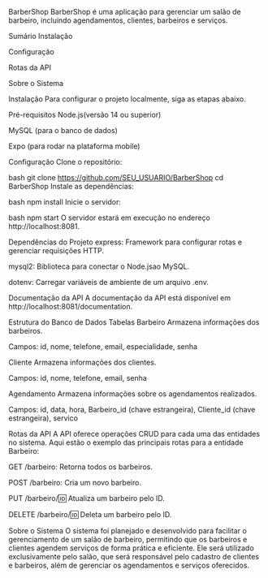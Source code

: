 BarberShop
BarberShop é uma aplicação para gerenciar um salão de barbeiro, incluindo agendamentos, clientes, barbeiros e serviços.

Sumário
Instalação

Configuração

Rotas da API

Sobre o Sistema

Instalação
Para configurar o projeto localmente, siga as etapas abaixo.

Pré-requisitos
Node.js(versão 14 ou superior)

MySQL (para o banco de dados)

Expo (para rodar na plataforma mobile)

Configuração
Clone o repositório:

bash
git clone https://github.com/SEU_USUARIO/BarberShop
cd BarberShop
Instale as dependências:

bash
npm install
Inicie o servidor:

bash
npm start
O servidor estará em execução no endereço http://localhost:8081.

Dependências do Projeto
express: Framework para configurar rotas e gerenciar requisições HTTP.

mysql2: Biblioteca para conectar o Node.jsao MySQL.

dotenv: Carregar variáveis de ambiente de um arquivo .env.

Documentação da API
A documentação da API está disponível em http://localhost:8081/documentation.

Estrutura do Banco de Dados
Tabelas
Barbeiro Armazena informações dos barbeiros.

Campos: id, nome, telefone, email, especialidade, senha

Cliente Armazena informações dos clientes.

Campos: id, nome, telefone, email, senha

Agendamento Armazena informações sobre os agendamentos realizados.

Campos: id, data, hora, Barbeiro_id (chave estrangeira), Cliente_id (chave estrangeira), servico

Rotas da API
A API oferece operações CRUD para cada uma das entidades no sistema. Aqui estão o exemplo das principais rotas para a entidade Barbeiro:

GET /barbeiro: Retorna todos os barbeiros.

POST /barbeiro: Cria um novo barbeiro.

PUT /barbeiro/:id: Atualiza um barbeiro pelo ID.

DELETE /barbeiro/:id: Deleta um barbeiro pelo ID.

Sobre o Sistema
O sistema foi planejado e desenvolvido para facilitar o gerenciamento de um salão de barbeiro, permitindo que os barbeiros e clientes agendem serviços de forma prática e eficiente. Ele será utilizado exclusivamente pelo salão, que será responsável pelo cadastro de clientes e barbeiros, além de gerenciar os agendamentos e serviços oferecidos.
